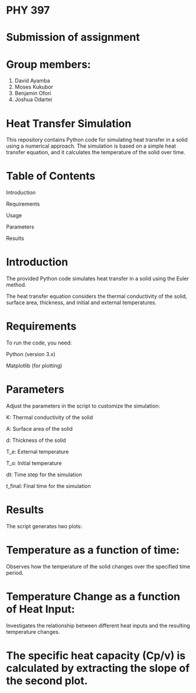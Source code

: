 # PHY 397
# Submission of assignment
# Group members:
1. David Ayamba
2. Moses Kukubor
3. Benjamin Ofori
4. Joshua Odartei
# Heat Transfer Simulation
This repository contains Python code for simulating heat transfer in a solid using a numerical approach. 
The simulation is based on a simple heat transfer equation, and it calculates the temperature of the solid over time.

# Table of Contents
Introduction

Requirements

Usage

Parameters

Results

# Introduction
The provided Python code simulates heat transfer in a solid using the Euler method. 

The heat transfer equation considers the thermal conductivity of the solid, surface area, thickness, and initial and external temperatures.

# Requirements
To run the code, you need:

Python (version 3.x)

Matplotlib (for plotting)


# Parameters
Adjust the parameters in the script to customize the simulation:

K: Thermal conductivity of the solid

A: Surface area of the solid

d: Thickness of the solid

T_e: External temperature

T_o: Initial temperature

dt: Time step for the simulation

t_final: Final time for the simulation

# Results
The script generates two plots:

# Temperature as a function of time: 
Observes how the temperature of the solid changes over the specified time period.

# Temperature Change as a function of Heat Input: 
Investigates the relationship between different heat inputs and the resulting temperature changes.

# The specific heat capacity (Cp/v) is calculated by extracting the slope of the second plot.
